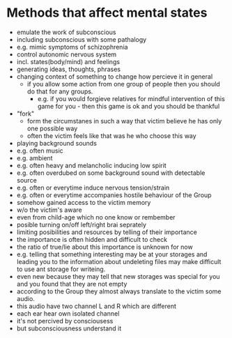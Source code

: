 # Methods that affect mental states
- emulate the work of subconscious
 - including subconscious with some pathalogy
  - e.g. mimic symptoms of schizophrenia
 - control autonomic nervous system
  - incl. states(body/mind) and feelings
 - generating ideas, thoughts, phrases
- changing context of something to change how percieve it in general
  - if you allow some action from one group of people then you should do that for any groups.
    - e.g. if you would forgieve relatives for mindful intervention of this game for you - then this game is ok and you should be thankful
- "fork"
  - form the circumstanes in such a way that victim believe he has only one possible way
  - often the victim feels like that was he who choose this way
- playing background sounds
 - e.g. often music
 - e.g. ambient
 - e.g. often heavy and melancholic inducing low spirit
 - e.g. often overdubed on some background sound with detectable source
 - e.g. often or everytime induce nervous tension/strain
 - e.g. often or everytime accompanies hostile behaviour of the Group
- somehow gained access to the victim memory 
 - w/o the victim's aware
 - even from child-age which no one know or rembember
- posible turning on/off left/right brai seprately
- limiting posibilities and resources by telling of their importance
 - the importance is often hidden and difficult to check
 - the ratio of true/lie about this importance is unknown for now
 - e.g. telling that something interesting may be at your storages and leading you to the information about undeleting files may make difficult to use ant storage for writeing.
  - even new because they may tell that new storages was special  for you and you found that they are not empty
- according to the Group they almost always translate to the victim some audio.
 - this audio have two channel L and R which are different
  - each ear hear own isolated channel
  - it's not percived by consciousess 
   - but subconsciousness understand it
